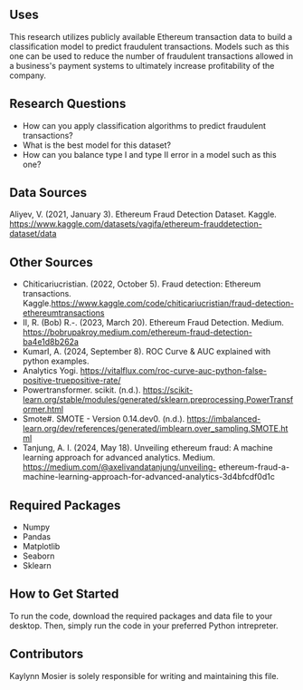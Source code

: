 ## Uses
This research utilizes publicly available Ethereum transaction data to build a classification model to predict fraudulent transactions. Models such as this one can be used to reduce the number of fraudulent transactions allowed in a business's payment systems to ultimately increase profitability of the company. 
## Research Questions
* How can you apply classification algorithms to predict fraudulent transactions?
* What is the best model for this dataset?
* How can you balance type I and type II error in a model such as this one?
## Data Sources
Aliyev, V. (2021, January 3). Ethereum Fraud Detection Dataset. Kaggle.  
https://www.kaggle.com/datasets/vagifa/ethereum-frauddetection-dataset/data  
## Other Sources
* Chiticariucristian. (2022, October 5). Fraud detection: Ethereum transactions. Kaggle.https://www.kaggle.com/code/chiticariucristian/fraud-detection-ethereumtransactions  
* II, R. (Bob) R.-. (2023, March 20). Ethereum Fraud Detection. Medium. https://bobrupakroy.medium.com/ethereum-fraud-detection-ba4e1d8b262a  
* KumarI, A. (2024, September 8). ROC Curve & AUC explained with python examples.  
* Analytics Yogi. https://vitalflux.com/roc-curve-auc-python-false-positive-truepositive-rate/  
* Powertransformer. scikit. (n.d.). https://scikit-learn.org/stable/modules/generated/sklearn.preprocessing.PowerTransformer.html  
* Smote#. SMOTE - Version 0.14.dev0. (n.d.). https://imbalanced-learn.org/dev/references/generated/imblearn.over_sampling.SMOTE.html  
* Tanjung, A. I. (2024, May 18). Unveiling ethereum fraud:  A machine learning approach for advanced analytics. Medium. https://medium.com/@axelivandatanjung/unveiling- 
ethereum-fraud-a-machine-learning-approach-for-advanced-analytics-3d4bfcdf0d1c 
## Required Packages
* Numpy
* Pandas
* Matplotlib
* Seaborn
* Sklearn
## How to Get Started
To run the code, download the required packages and data file to your desktop. Then, simply run the code in your preferred Python intrepreter.
## Contributors
Kaylynn Mosier is solely responsible for writing and maintaining this file.
